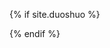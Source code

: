 {% if site.duoshuo %}
    <!-- <div class="ds-thread" data-thread-key="{{ page.id }}" data-url="{{ page.url }}" data-title="{{ page.title }}"></div> -->
    <div class="ds-thread"></div>
    <script type="text/javascript">
    var duoshuoQuery = {short_name:"{{ site.duoshuo }}"};
    (function() {
        var ds = document.createElement('script');
        ds.type = 'text/javascript';ds.async = true;
        ds.src = 'http://static.duoshuo.com/embed.js';
        ds.charset = 'UTF-8';
        (document.getElementsByTagName('head')[0] 
        || document.getElementsByTagName('body')[0]).appendChild(ds);
    })();
    </script>
{% endif %}